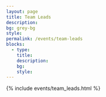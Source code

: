 ```yaml
---
layout: page
title: Team Leads
description:
bg: grey-bg
style:
permalink: /events/team-leads
blocks:
  - type: 
    title: 
    description:
    bg: 
    style:
---
```


{% include events/team_leads.html %}
